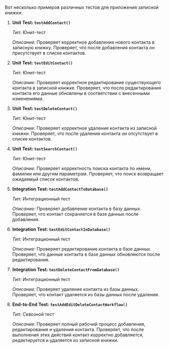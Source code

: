 Вот несколько примеров различных тестов для приложения записной книжки:

1. **Unit Test: `testAddContact()`**

   *Тип:* Юнит-тест
   
   *Описание:* Проверяет корректное добавление нового контакта в записную книжку. Проверяет, что после добавления контакта он присутствует в списке контактов.

2. **Unit Test: `testEditContact()`**

   *Тип:* Юнит-тест
   
   *Описание:* Проверяет корректное редактирование существующего контакта в записной книжке. Проверяет, что после редактирования контакта его данные обновлены в соответствии с внесенными изменениями.

3. **Unit Test: `testDeleteContact()`**
   
   *Тип:* Юнит-тест
   
   *Описание:* Проверяет корректное удаление контакта из записной книжки. Проверяет, что после удаления контакта он отсутствует в списке контактов.

4. **Unit Test: `testSearchContact()`**
   
   *Тип:* Юнит-тест
   
   *Описание:* Проверяет корректность поиска контакта по имени, фамилии или другим параметрам. Проверяет, что поиск возвращает ожидаемый список контактов.

5. **Integration Test: `testAddContactToDatabase()`**
   
   *Тип:* Интеграционный тест
   
   *Описание:* Проверяет добавление контакта в базу данных. Проверяет, что контакт сохраняется в базе данных после добавления.

6. **Integration Test: `testEditContactInDatabase()`**
   
   *Тип:* Интеграционный тест
   
   *Описание:* Проверяет редактирование контакта в базе данных. Проверяет, что данные контакта в базе данных обновляются после редактирования.

7. **Integration Test: `testDeleteContactFromDatabase()`**

   *Тип:* Интеграционный тест

   *Описание:* Проверяет удаление контакта из базы данных. Проверяет, что контакт удаляется из базы данных после удаления.

8. **End-to-End Test: `testAddEditDeleteContactWorkflow()`**

   *Тип:* Сквозной тест
   
   *Описание:* Проверяет полный рабочий процесс добавления, редактирования и удаления контакта. Проверяет, что после выполнения этих действий контакт корректно добавляется, редактируется и удаляется из записной книжки.